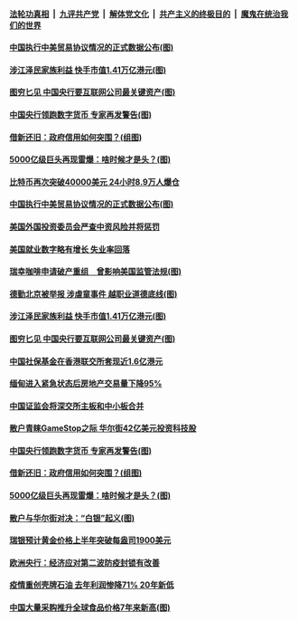 ####  [法轮功真相](../../../../basic/blob/master/README.md?t=02062231) &nbsp;|&nbsp; [九评共产党](../../../../9ping.md/blob/master/README.md?t=02062231) &nbsp;|&nbsp; [解体党文化](../../../../jtdwh.md/blob/master/README.md?t=02062231)  &nbsp;|&nbsp; [共产主义的终极目的](../../../../gczydzjmd.md/blob/master/README.md?t=02062231) &nbsp;|&nbsp; [魔鬼在统治我们的世界](../../../../mgztzwmdsj.md/blob/master/README.md?t=02062231) 

#### [中国执行中美贸易协议情况的正式数据公布(图)](../pages/p5/961682.md?t=02062231) 

#### [涉江泽民家族利益 快手市值1.41万亿港元(图)](../pages/p5/961620.md?t=02062231) 

#### [图穷匕见 中国央行要互联网公司最关键资产(图)](../pages/p5/961590.md?t=02062231) 

#### [中国央行领跑数字货币 专家再发警告(图)](../pages/p5/961557.md?t=02062231) 

#### [借新还旧：政府信用如何突围？(组图)](../pages/p5/961501.md?t=02062231) 

#### [5000亿级巨头再现雷爆：啥时候才是头？(图)](../pages/p5/961507.md?t=02062231) 

#### [比特币再次突破40000美元 24小时8.9万人爆仓](../pages/p5/961683.md?t=02062231) 

#### [中国执行中美贸易协议情况的正式数据公布(图)](../pages/p5/961682.md?t=02062231) 

#### [美国外国投资委员会严查中资风险并将惩罚](../pages/p5/961677.md?t=02062231) 

#### [美国就业数字略有增长 失业率回落](../pages/p5/961675.md?t=02062231) 

#### [瑞幸咖啡申请破产重组　曾影响美国监管法规(图)](../pages/p5/961596.md?t=02062231) 

#### [德勤北京被举报 涉虐童事件 越职业道德底线(图)](../pages/p5/961630.md?t=02062231) 

#### [涉江泽民家族利益 快手市值1.41万亿港元(图)](../pages/p5/961620.md?t=02062231) 

#### [图穷匕见 中国央行要互联网公司最关键资产(图)](../pages/p5/961590.md?t=02062231) 

#### [中国社保基金在香港联交所套现近1.6亿港元](../pages/p5/961591.md?t=02062231) 

#### [缅甸进入紧急状态后房地产交易量下降95%](../pages/p5/961567.md?t=02062231) 

#### [中国证监会将深交所主板和中小板合并](../pages/p5/961566.md?t=02062231) 

#### [散户青睐GameStop之际 华尔街42亿美元投资科技股](../pages/p5/961563.md?t=02062231) 

#### [中国央行领跑数字货币 专家再发警告(图)](../pages/p5/961557.md?t=02062231) 

#### [借新还旧：政府信用如何突围？(组图)](../pages/p5/961501.md?t=02062231) 

#### [5000亿级巨头再现雷爆：啥时候才是头？(图)](../pages/p5/961507.md?t=02062231) 

#### [散户与华尔街对决：“白银”起义(图)](../pages/p5/961498.md?t=02062231) 

#### [瑞银预计黄金价格上半年突破每盎司1900美元](../pages/p5/961483.md?t=02062231) 

#### [欧洲央行：经济应对第二波防疫封锁有改善](../pages/p5/961482.md?t=02062231) 

#### [疫情重创壳牌石油 去年利润惨降71% 20年新低](../pages/p5/961480.md?t=02062231) 

#### [中国大量采购推升全球食品价格7年来新高(图)](../pages/p5/961474.md?t=02062231) 

